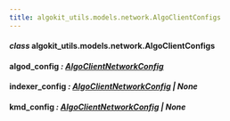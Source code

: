 ```yaml
---
title: algokit_utils.models.network.AlgoClientConfigs
---
```


#### _class_ algokit_utils.models.network.AlgoClientConfigs

#### algod_config _: [AlgoClientNetworkConfig](#algokit_utils.models.network.AlgoClientNetworkConfig)_

#### indexer_config _: [AlgoClientNetworkConfig](#algokit_utils.models.network.AlgoClientNetworkConfig) | None_

#### kmd_config _: [AlgoClientNetworkConfig](#algokit_utils.models.network.AlgoClientNetworkConfig) | None_
